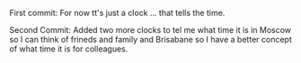 First commit:
For now tt's just a clock ... that tells the time. 

Second Commit:
Added two more clocks to tel me what time it is in Moscow so I can think of frineds and family and Brisabane so I have a better concept of what time it is for colleagues. 

